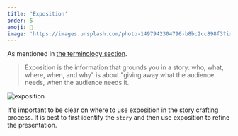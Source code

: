 ```yaml
---
title: 'Exposition'
order: 5
emoji: 📘
image: 'https://images.unsplash.com/photo-1497942304796-b8bc2cc898f3?ixlib=rb-1.2.1&ixid=MnwxMjA3fDB8MHxwaG90by1wYWdlfHx8fGVufDB8fHx8&auto=format&fit=crop&w=2100&q=80'
---
```


<!-- # Exposition -draft -->

As mentioned in [the terminology section]({{site.baseUrl}}/part-2-story-concepts/terminology).

> Exposition is the information that grounds you in a story: who, what, where, when, and why" is about "giving away what the audience needs, when the audience needs it.

![exposition]({{site.baseUrl}}/img/exposition.png)

It's important to be clear on where to use exposition in the story crafting process. It is best to first identify the `story` and then use exposition to refine the presentation.